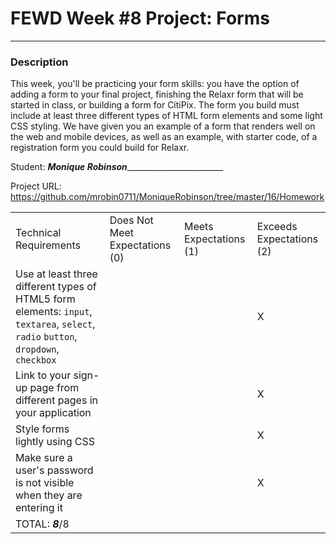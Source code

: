 # FEWD Week #8 Project: Forms

---


### Description


This week, you'll be practicing your form skills: you have the option of adding a form to your final project, finishing the Relaxr form that will be started in class, or building a form for CitiPix. The form you build must include at least three different types of HTML form elements and some light CSS styling. We have given you an example of a form that renders well on the web and mobile devices, as well as an example, with starter code, of a registration form you could build for Relaxr.

Student: _____Monique Robinson_____________________________

Project URL: https://github.com/mrobin0711/MoniqueRobinson/tree/master/16/Homework

|                                                                                                                                                                |                                |                        |                          |
|----------------------------------------------------------------------------------------------------------------------------------------------------------------|--------------------------------|------------------------|--------------------------|
| Technical Requirements                                                                                                                                         | Does Not Meet Expectations (0) | Meets Expectations (1) | Exceeds Expectations (2) |
| Use at least three different types of HTML5 form elements: ```input```, ```textarea```, ```select```, ```radio``` ```button```, ```dropdown```, ```checkbox``` |                                |                        |                   X       |
| Link to your sign-up page from different pages in your application                                                                                             |                                |                        |            X              |
| Style forms lightly using CSS                                                                                                                                  |                                |                        |             X             |
| Make sure a user's password is not visible when they are entering it                                                                                           |                                |                        |              X            |
| TOTAL: ___8___/8                                                                                                                                                |                                |                        |                          |
